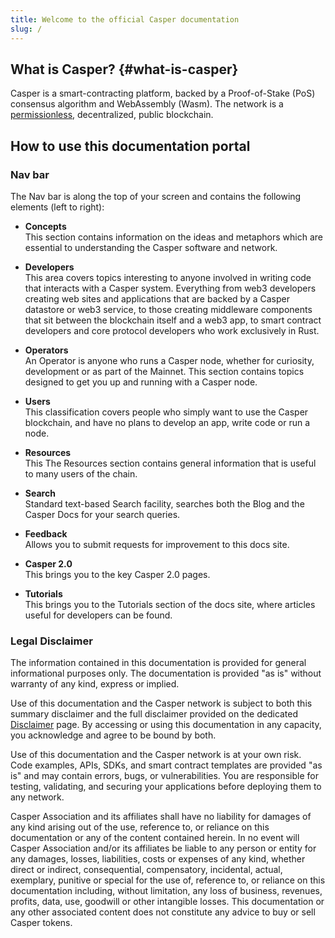 ```yaml
---
title: Welcome to the official Casper documentation
slug: /
---
```


## What is Casper? {#what-is-casper}

Casper is a smart-contracting platform, backed by a Proof-of-Stake (PoS) consensus algorithm and WebAssembly (Wasm). The network is a [permissionless](./concepts/glossary/P.md#permissionless), decentralized, public blockchain.

## How to use this documentation portal

### Nav bar
The Nav bar is along the top of your screen and contains the following elements (left to right):

- **Concepts**  
  This section contains information on the ideas and metaphors which are essential to understanding the Casper software and network. 

- **Developers**  
  This area covers topics interesting to anyone involved in writing code that interacts with a Casper system. Everything from web3 developers creating web sites and applications that are backed by a Casper datastore or web3 service, to those creating middleware components that sit between the blockchain itself and a web3 app, to smart contract developers and core protocol developers who work exclusively in Rust. 

- **Operators**  
  An Operator is anyone who runs a Casper node, whether for curiosity, development or as part of the Mainnet. This section contains topics designed to get you up and running with a Casper node. 

- **Users**  
  This classification covers people who simply want to use the Casper blockchain, and have no plans to develop an app, write code or run a node.

- **Resources**  
  This The Resources section contains general information that is useful to many users of the chain.

- **Search**  
  Standard text-based Search facility, searches both the Blog and the Casper Docs for your search queries.

- **Feedback**  
  Allows you to submit requests for improvement to this docs site.

- **Casper 2.0**  
  This brings you to the key Casper 2.0 pages.

- **Tutorials**  
  This brings you to the Tutorials section of the docs site, where articles useful for developers can be found. 

### Legal Disclaimer

The information contained in this documentation is provided for general informational purposes only. The documentation is provided "as is" without warranty of any kind, express or implied. 

Use of this documentation and the Casper network is subject to both this summary disclaimer and the full disclaimer provided on the dedicated [Disclaimer](./disclaimer.md) page. By accessing or using this documentation in any capacity, you acknowledge and agree to be bound by both.

Use of this documentation and the Casper network is at your own risk. Code examples, APIs, SDKs, and smart contract templates are provided "as is" and may contain errors, bugs, or vulnerabilities. You are responsible for testing, validating, and securing your applications before deploying them to any network. 

Casper Association and its affiliates shall have no liability for damages of any kind arising out of the use, reference to, or reliance on this documentation or any of the content contained herein. In no event will Casper Association and/or its affiliates be liable to any person or entity for any damages, losses, liabilities, costs or expenses of any kind, whether direct or indirect, consequential, compensatory, incidental, actual, exemplary, punitive or special for the use of, reference to, or reliance on this documentation including, without limitation, any loss of business, revenues, profits, data, use, goodwill or other intangible losses. This documentation or any other associated content does not constitute any advice to buy or sell Casper tokens.
